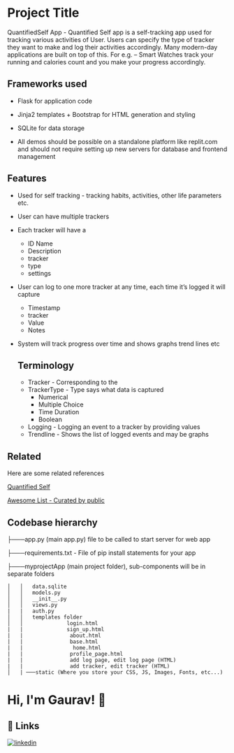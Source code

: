 
# Project Title

QuantifiedSelf App - Quantified Self app is a self-tracking app 
    used for tracking various activities of User. Users can specify
    the type of tracker they want to make and log their activities
    accordingly. Many modern-day applications are built on top of
    this. For e.g. – Smart Watches track your running and calories
    count and you make your progress accordingly.



## Frameworks used

- Flask for application code

- Jinja2 templates + Bootstrap for HTML generation and styling

- SQLite for data storage

- All demos should be possible on a standalone platform like replit.com and should not require setting up new servers for database and frontend management

## Features

- Used for self tracking - tracking habits, activities, other life parameters etc.

- User can have multiple trackers
- Each tracker will have a 
    - ID Name
    - Description
    - tracker
    - type
    - settings
- User can log to one more tracker at any time, each time it’s logged it will capture
    - Timestamp
    - tracker
    - Value
    - Notes
- System will track progress over time and shows graphs trend lines etc

    ## Terminology

    - Tracker - Corresponding to the 
    - TrackerType - Type says what data is captured
       - Numerical 
       - Multiple Choice
       - Time Duration
       - Boolean
    - Logging - Logging an event to a tracker by providing values
    - Trendline - Shows the list of logged events and may be graphs

## Related

Here are some related references

[Quantified Self](https://en.wikipedia.org/wiki/Quantified_self)

[Awesome List - Curated by public](https://project-awesome.org/woop/awesome-quantified-self)


## Codebase hierarchy

├───app.py (main app.py) file to be called to start server for web app

├───requirements.txt - File of pip install statements for your app

├───myprojectApp (main project folder), sub-components will be in separate folders

    │   │   data.sqlite
    │   │   models.py
    │   │   __init__.py
    │   │   views.py
    |   |   auth.py
    │   │   templates folder
    │   │              login.html
    |   |              sign_up.html
    |   |               about.html
    |   |               base.html
    |   |                home.html
    |   |               profile_page.html
    |   |               add log page, edit log page (HTML)
    |   |               add tracker, edit tracker (HTML)
    │   | ───static (Where you store your CSS, JS, Images, Fonts, etc...)

# Hi, I'm Gaurav! 👋


## 🔗 Links
[![linkedin](https://img.shields.io/badge/linkedin-0A66C2?style=for-the-badge&logo=linkedin&logoColor=white)](https://www.linkedin.com/in/kumar-gaurav-a1a774198/)

